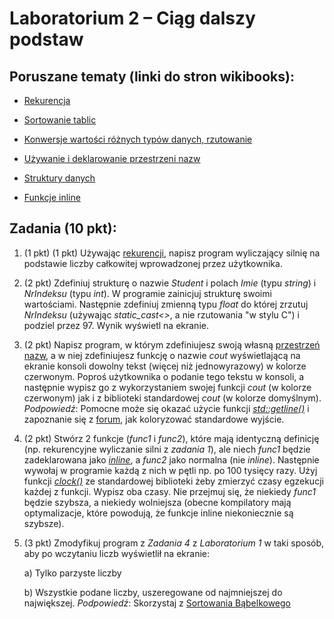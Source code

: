# Laboratorium 2 – Ciąg dalszy podstaw 

## Poruszane tematy (linki do stron wikibooks): 

* [Rekurencja](http://www.algorytm.edu.pl/rekurencja.html)

* [Sortowanie tablic ](https://pl.wikibooks.org/wiki/Kody_%C5%BAr%C3%B3d%C5%82owe/Sortowanie_b%C4%85belkowe)

* [Konwersje wartości różnych typów danych, rzutowanie](https://pl.wikibooks.org/wiki/C%2B%2B/Zmienne#Rzutowanie)

* [Używanie i deklarowanie przestrzeni nazw](https://pl.wikibooks.org/wiki/C%2B%2B/Przestrzenie_nazw)

* [Struktury danych](https://pl.wikibooks.org/wiki/C/Typy_z%C5%82o%C5%BCone#Struktury)

* [Funkcje inline](https://pl.wikibooks.org/wiki/C%2B%2B/Funkcje_inline)



## Zadania (10 pkt): 

1. (1 pkt) (1 pkt) Używając [rekurencji](http://www.algorytm.edu.pl/rekurencja.html), napisz program wyliczający silnię na podstawie liczby całkowitej wprowadzonej przez użytkownika. 

2. (2 pkt) Zdefiniuj strukturę o nazwie _Student_ i polach _Imie_ (typu _string_) i _NrIndeksu_ (typu _int_). W programie zainicjuj strukturę swoimi wartościami. Następnie zdefiniuj zmienną typu _float_ do której zrzutuj _NrIndeksu_ (używając _static_cast<>_, a nie rzutowania "w stylu C") i podziel przez 97. Wynik wyświetl na ekranie. 

3. (2 pkt) Napisz program, w którym zdefiniujesz swoją własną [przestrzeń nazw](https://pl.wikibooks.org/wiki/C%2B%2B/Przestrzenie_nazw), a w niej zdefiniujesz funkcję o nazwie _cout_ wyświetlającą na ekranie konsoli dowolny tekst (więcej niż jednowyrazowy) w kolorze czerwonym. Poproś użytkownika o podanie tego tekstu w konsoli, a następnie wypisz go z wykorzystaniem swojej funkcji _cout_  (w kolorze czerwonym) jak i z biblioteki standardowej _cout_ (w kolorze domyślnym). _Podpowiedź_: Pomocne może się okazać użycie funkcji [_std::getline()_](http://www.cplusplus.com/reference/string/string/getline/) i zapoznanie się z [forum](https://stackoverflow.com/questions/9158150/colored-output-in-c), jak koloryzować standardowe wyjście. 

4. (2 pkt) Stwórz 2 funkcje (_func1_ i _func2_), które mają identyczną definicję (np. rekurencyjne wyliczanie silni z _zadania 1_), ale niech _func1_ będzie zadeklarowana jako [_inline_](https://pl.wikibooks.org/wiki/C%2B%2B/Funkcje_inline), a _func2_ jako normalna (nie _inline_).  Następnie wywołaj w programie każdą z nich w pętli np. po 100 tysięcy razy. Użyj funkcji [_clock()_](https://pl.wikibooks.org/wiki/C/clock) ze standardowej biblioteki _<time>_ żeby zmierzyć czasy egzekucji każdej z funkcji. Wypisz oba czasy. Nie przejmuj się, że niekiedy _func1_ będzie szybsza, a niekiedy wolniejsza (obecne kompilatory mają optymalizacje, które powodują, że funkcje inline niekoniecznie są szybsze).  

5. (3 pkt) Zmodyfikuj program z _Zadania 4_ z _Laboratorium 1_ w taki sposób, aby po wczytaniu liczb wyświetlił na ekranie: 

    a) Tylko parzyste liczby 

    b) Wszystkie podane liczby, uszeregowane od najmniejszej do największej. _Podpowiedź_: Skorzystaj z [Sortowania Bąbelkowego](https://pl.wikibooks.org/wiki/Kody_%C5%BAr%C3%B3d%C5%82owe/Sortowanie_b%C4%85belkowe) 

